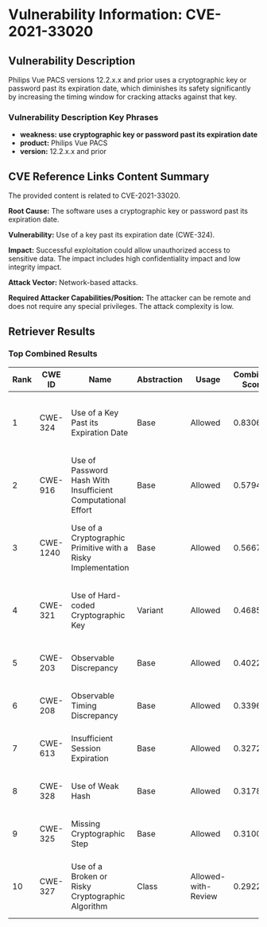 # Vulnerability Information: CVE-2021-33020

## Vulnerability Description
Philips Vue PACS versions 12.2.x.x and prior uses a cryptographic key or password past its expiration date, which diminishes its safety significantly by increasing the timing window for cracking attacks against that key.

### Vulnerability Description Key Phrases
- **weakness:** **use cryptographic key or password past its expiration date**
- **product:** Philips Vue PACS
- **version:** 12.2.x.x and prior

## CVE Reference Links Content Summary
The provided content is related to CVE-2021-33020.

**Root Cause:** The software uses a cryptographic key or password past its expiration date.

**Vulnerability:** Use of a key past its expiration date (CWE-324).

**Impact:** Successful exploitation could allow unauthorized access to sensitive data. The impact includes high confidentiality impact and low integrity impact.

**Attack Vector:** Network-based attacks.

**Required Attacker Capabilities/Position:** The attacker can be remote and does not require any special privileges. The attack complexity is low.

## Retriever Results

### Top Combined Results

| Rank | CWE ID | Name | Abstraction | Usage | Combined Score | Retrievers | Individual Scores |
|------|--------|------|-------------|-------|---------------|------------|-------------------|
| 1 | CWE-324 | Use of a Key Past its Expiration Date | Base | Allowed | 0.8306 | dense, sparse, graph | dense: 0.696, sparse: 0.493, graph: 0.560 |
| 2 | CWE-916 | Use of Password Hash With Insufficient Computational Effort | Base | Allowed | 0.5794 | dense, sparse, graph | dense: 0.519, sparse: 0.175, graph: 0.613 |
| 3 | CWE-1240 | Use of a Cryptographic Primitive with a Risky Implementation | Base | Allowed | 0.5667 | dense, sparse, graph | dense: 0.487, sparse: 0.184, graph: 0.608 |
| 4 | CWE-321 | Use of Hard-coded Cryptographic Key | Variant | Allowed | 0.4685 | dense, sparse, graph | dense: 0.516, sparse: 0.162, graph: 0.438 |
| 5 | CWE-203 | Observable Discrepancy | Base | Allowed | 0.4022 | sparse, graph | sparse: 0.167, graph: 0.857 |
| 6 | CWE-208 | Observable Timing Discrepancy | Base | Allowed | 0.3396 | sparse, graph | sparse: 0.162, graph: 0.690 |
| 7 | CWE-613 | Insufficient Session Expiration | Base | Allowed | 0.3272 | dense, sparse | dense: 0.480, sparse: 0.152 |
| 8 | CWE-328 | Use of Weak Hash | Base | Allowed | 0.3178 | dense, sparse | dense: 0.471, sparse: 0.144 |
| 9 | CWE-325 | Missing Cryptographic Step | Base | Allowed | 0.3100 | dense, sparse | dense: 0.466, sparse: 0.134 |
| 10 | CWE-327 | Use of a Broken or Risky Cryptographic Algorithm | Class | Allowed-with-Review | 0.2922 | dense, sparse, graph | dense: 0.523, sparse: 0.171, graph: 0.385 |

